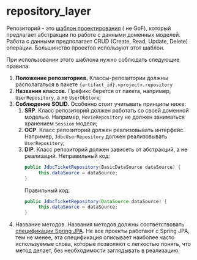 # repository_layer

Репозиторий -
это [шаблон проектирования](https://learn.microsoft.com/en-us/dotnet/architecture/microservices/microservice-ddd-cqrs-patterns/infrastructure-persistence-layer-design#the-repository-pattern) (
не GoF), который предлагает абстракции по работе с данными доменных моделей.
Работа с данными предполагает CRUD (Create, Read, Update, Delete) операции.
Большинство проектов используют этот шаблон. 

При использовании этого шаблона нужно соблюдать следующие правила:

1. **Положение репозиториев.** Классы-репозитории должны располагаться в пакете
   `{artifact_id}.<project>.repository`
2. **Названия классов.** Префикс берется от пакета, например, `UserRepository`, а не
   `UserDbStore`;
3. **Соблюдение SOLID.** Особенно стоит учитывать принципы ниже:
    1. **SRP**. Класс репозиторий должен работать со своей доменной моделью.
       Например, `MovieRepository` не должен заниматься
       хранением `Session` модели;
    2. **OCP**. Класс репозиторий должен реализовывать интерфейс. Например,
       `JdbcUserRepository` должен реализовывать `UserRepository`;
    3. **DIP**. Класс репозиторий должен зависеть от абстракций, а не
       реализаций.
       Неправильный код:
       ```java
       public JdbcTicketRepository(BasicDataSource dataSource) {
            this.dataSource = dataSource;
       }
       ```
       Правильный код:
       ```java
       public JdbcTicketRepository(DataSource dataSource) {
            this.dataSource = dataSource;
       }
       ```
4. Название методов. Названия методов должны
   соответствовать [спецификации Spring JPA](https://docs.spring.io/spring-data/jpa/docs/current/reference/html/#appendix.query.method.subject).
   Не все проекты работают с Spring JPA, тем не менее, эта спецификация
   описывает наиболее часто используемые
   слова, которые позволяют с легкостью понять, что метод делает, без
   необходимости заглядывать в реализацию.
